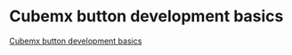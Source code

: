 # Cubemx button development basics
[Cubemx button development basics](https://aiwithcloud.com/2022/09/14/cubemx_button_development_basics/)